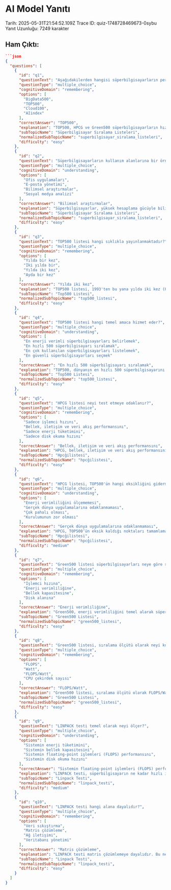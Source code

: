 # AI Model Yanıtı

Tarih: 2025-05-31T21:54:52.109Z
Trace ID: quiz-1748728469673-0sybu
Yanıt Uzunluğu: 7249 karakter

## Ham Çıktı:
```json
```json
{
  "questions": [
    {
      "id": "q1",
      "questionText": "Aşağıdakilerden hangisi süperbilgisayarların performansını değerlendiren temel listelerden biridir?",
      "questionType": "multiple_choice",
      "cognitiveDomain": "remembering",
      "options": [
        "BigData500",
        "TOP500",
        "Cloud100",
        "AIindex"
      ],
      "correctAnswer": "TOP500",
      "explanation": "TOP500, HPCG ve Green500 süperbilgisayarların hızını, verimliliğini ve gerçek performansını değerlendiren temel listelerdir. Doğru cevap TOP500'dür. Diğer seçenekler listede yer almamaktadır.",
      "subTopicName": "Süperbilgisayar Sıralama Listeleri",
      "normalizedSubTopicName": "superbilgisayar_siralama_listeleri",
      "difficulty": "easy"
    },
    {
      "id": "q2",
      "questionText": "Süperbilgisayarların kullanım alanlarına bir örnek veriniz.",
      "questionType": "multiple_choice",
      "cognitiveDomain": "understanding",
      "options": [
        "Ofis uygulamaları",
        "E-posta yönetimi",
        "Bilimsel araştırmalar",
        "Sosyal medya analizi"
      ],
      "correctAnswer": "Bilimsel araştırmalar",
      "explanation": "Süperbilgisayarlar, yüksek hesaplama gücüyle bilimsel araştırmalardan yapay zekaya kadar pek çok alanda kullanılır. Bu nedenle doğru cevap bilimsel araştırmalardır. Diğer seçenekler süperbilgisayarların tipik kullanım alanları değildir.",
      "subTopicName": "Süperbilgisayar Sıralama Listeleri",
      "normalizedSubTopicName": "superbilgisayar_siralama_listeleri",
      "difficulty": "easy"
    },
    {
      "id": "q3",
      "questionText": "TOP500 listesi hangi sıklıkla yayınlanmaktadır?",
      "questionType": "multiple_choice",
      "cognitiveDomain": "remembering",
      "options": [
        "Yılda bir kez",
        "İki yılda bir",
        "Yılda iki kez",
        "Ayda bir kez"
      ],
      "correctAnswer": "Yılda iki kez",
      "explanation": "TOP500 listesi, 1993'ten bu yana yılda iki kez (Haziran ve Kasım aylarında) yayımlanmaktadır. Bu nedenle doğru cevap yılda iki kezdir.",
      "subTopicName": "Top500 Listesi",
      "normalizedSubTopicName": "top500_listesi",
      "difficulty": "easy"
    },
    {
      "id": "q4",
      "questionText": "TOP500 listesi hangi temel amaca hizmet eder?",
      "questionType": "multiple_choice",
      "cognitiveDomain": "understanding",
      "options": [
        "En enerji verimli süperbilgisayarları belirlemek",
        "En hızlı 500 süperbilgisayarı sıralamak",
        "En çok kullanılan süperbilgisayarları listelemek",
        "En güvenli süperbilgisayarları seçmek"
      ],
      "correctAnswer": "En hızlı 500 süperbilgisayarı sıralamak",
      "explanation": "TOP500, dünyanın en hızlı 500 süperbilgisayarını hesaplama gücüne göre sıralar. Bu nedenle doğru cevap en hızlı 500 süperbilgisayarı sıralamaktır.",
      "subTopicName": "Top500 Listesi",
      "normalizedSubTopicName": "top500_listesi",
      "difficulty": "easy"
    },
    {
      "id": "q5",
      "questionText": "HPCG listesi neyi test etmeye odaklanır?",
      "questionType": "multiple_choice",
      "cognitiveDomain": "remembering",
      "options": [
        "Sadece işlemci hızını",
        "Bellek, iletişim ve veri akış performansını",
        "Sadece enerji tüketimini",
        "Sadece disk okuma hızını"
      ],
      "correctAnswer": "Bellek, iletişim ve veri akış performansını",
      "explanation": "HPCG, bellek, iletişim ve veri akış performansını test eder. Bu nedenle doğru cevap bellek, iletişim ve veri akış performansıdır.",
      "subTopicName": "Hpcğilistesi",
      "normalizedSubTopicName": "hpcğilistesi",
      "difficulty": "easy"
    },
    {
      "id": "q6",
      "questionText": "HPCG listesi, TOP500'ün hangi eksikliğini gidermek için geliştirilmiştir?",
      "questionType": "multiple_choice",
      "cognitiveDomain": "understanding",
      "options": [
        "Enerji verimliliğini ölçememesi",
        "Gerçek dünya uygulamalarına odaklanmaması",
        "Çok pahalı olması",
        "Kurulumunun zor olması"
      ],
      "correctAnswer": "Gerçek dünya uygulamalarına odaklanmaması",
      "explanation": "HPCG, TOP500’ün eksik kaldığı noktaları tamamlamak için alternatif olarak geliştirilmiştir ve gerçek dünya uygulamalarına odaklanır. Bu nedenle doğru cevap gerçek dünya uygulamalarına odaklanmamasıdır.",
      "subTopicName": "Hpcğilistesi",
      "normalizedSubTopicName": "hpcğilistesi",
      "difficulty": "medium"
    },
    {
      "id": "q7",
      "questionText": "Green500 listesi süperbilgisayarları neye göre sıralar?",
      "questionType": "multiple_choice",
      "cognitiveDomain": "remembering",
      "options": [
        "İşlemci hızına",
        "Enerji verimliliğine",
        "Bellek kapasitesine",
        "Disk alanına"
      ],
      "correctAnswer": "Enerji verimliliğine",
      "explanation": "Green500, enerji verimliliğini temel alarak süperbilgisayarları sıralayan listedir. Bu nedenle doğru cevap enerji verimliliğidir.",
      "subTopicName": "Green500 Listesi",
      "normalizedSubTopicName": "green500_listesi",
      "difficulty": "easy"
    },
    {
      "id": "q8",
      "questionText": "Green500 listesi, sıralama ölçütü olarak neyi kullanır?",
      "questionType": "multiple_choice",
      "cognitiveDomain": "remembering",
      "options": [
        "FLOPS",
        "Watt",
        "FLOPS/Watt",
        "CPU çekirdek sayısı"
      ],
      "correctAnswer": "FLOPS/Watt",
      "explanation": "Green500 listesi, sıralama ölçütü olarak FLOPS/Watt oranına bakar. Yani, 1 watt enerji başına ne kadar işlem yapıldığı değerlendirilir. Bu nedenle doğru cevap FLOPS/Watt'tır.",
      "subTopicName": "Green500 Listesi",
      "normalizedSubTopicName": "green500_listesi",
      "difficulty": "easy"
    },
    {
      "id": "q9",
      "questionText": "LINPACK testi temel olarak neyi ölçer?",
      "questionType": "multiple_choice",
      "cognitiveDomain": "understanding",
      "options": [
        "Sistemin enerji tüketimini",
        "Sistemin bellek kapasitesini",
        "Sistemin floating-point işlemleri (FLOPS) performansını",
        "Sistemin disk okuma hızını"
      ],
      "correctAnswer": "Sistemin floating-point işlemleri (FLOPS) performansını",
      "explanation": "LINPACK testi, süperbilgisayarın ne kadar hızlı işlem yapabildiğini yani sistemin floating-point işlemleri (FLOPS) performansını ölçer. Bu nedenle doğru cevap sistemin floating-point işlemleri (FLOPS) performansıdır.",
      "subTopicName": "Linpack Testi",
      "normalizedSubTopicName": "linpack_testi",
      "difficulty": "medium"
    },
    {
      "id": "q10",
      "questionText": "LINPACK testi hangi alana dayalıdır?",
      "questionType": "multiple_choice",
      "cognitiveDomain": "remembering",
      "options": [
        "Veri sıkıştırma",
        "Matris çözümleme",
        "Ağ iletişimi",
        "Veritabanı yönetimi"
      ],
      "correctAnswer": "Matris çözümleme",
      "explanation": "LINPACK testi matris çözümlemeye dayalıdır. Bu nedenle doğru cevap matris çözümlemedir.",
      "subTopicName": "Linpack Testi",
      "normalizedSubTopicName": "linpack_testi",
      "difficulty": "easy"
    }
  ]
}
```
```
